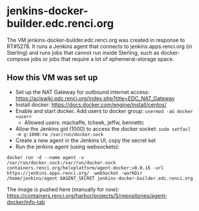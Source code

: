 # jenkins-docker-builder.edc.renci.org

The VM jenkins-docker-builder.edc.renci.org was created in response to RT#5278. It runs a Jenkins agent that connects to jenkins.apps.renci.org (in Sterling) and runs jobs that cannot run inside Sterling, such as docker-compose jobs or jobs that require a lot of ephemeral-storage space.

## How this VM was set up

* Set up the NAT Gateway for outbound internet access: https://aciswiki.edc.renci.org/index.php?title=EDC_NAT_Gateway
* Install docker: https://docs.docker.com/engine/install/centos/
* Enable and start docker. Add users to docker group: `usermod -aG docker <user>`
  - Allowed users: machaffe, tcheek, jeffw, bennettc
* Allow the Jenkins gid (1000) to access the docker socket: `sudo setfacl -m g:1000:rw /var/run/docker.sock`
* Create a new agent in the Jenkins UI, copy the secret ket
* Run the jenkins agent (using websockets):

```
docker run -d --name agent -v /var/run/docker.sock:/var/run/docker.sock containers.renci.org/helxplatform/agent-docker:v0.0.16 -url https://jenkins.apps.renci.org/ -webSocket -workDir /home/jenkins/agent $AGENT_SECRET jenkins-docker-builder.edc.renci.org
```

The image is pushed here (manually for now): https://containers.renci.org/harbor/projects/5/repositories/agent-docker/info-tab

